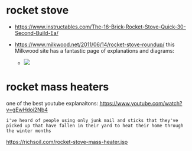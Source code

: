 # rocket stove

- https://www.instructables.com/The-16-Brick-Rocket-Stove-Quick-30-Second-Build-Ea/


- https://www.milkwood.net/2011/06/14/rocket-stove-roundup/ this Milkwood site has a fantastic page of explanations and diagrams:
	- ![](https://www.milkwood.net/wp-content/uploads/2011/06/rocketstove_000.jpg)

# rocket mass heaters

one of the best youtube explanaitons: https://www.youtube.com/watch?v=gEwHdoi2Nb4

	i've heard of people using only junk mail and sticks that they've picked up that have fallen in their yard to heat their home through the winter months 

https://richsoil.com/rocket-stove-mass-heater.jsp